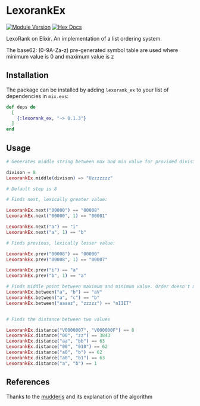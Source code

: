 # LexorankEx

[![Module Version](https://img.shields.io/hexpm/v/lexorank_ex)](https://hex.pm/packages/lexorank_ex/0.1.0)
[![Hex Docs](https://img.shields.io/badge/hex-docs-lightgreen.svg)](https://hexdocs.pm/lexorank_ex/0.1.0/LexorankEx.html)

LexoRank on Elixir. An implementation of a list ordering system.

The base62: (0-9A-Za-z) pre-generated symbol table are used
where minimum value is 0 and maximum value is z

## Installation

The package can be installed by adding `lexorank_ex` to your list of dependencies in `mix.exs`:

```elixir
def deps do
  [
    {:lexorank_ex, "~> 0.1.3"}
  ]
end
```


## Usage

```elixir
# Generates middle string between max and min value for provided division

divison = 8
LexorankEx.middle(divison) => "Uzzzzzzz"

# Default step is 8

# Finds next, lexically greater value:

LexorankEx.next("00000") == "00008"
LexorankEx.next("00000", 1) == "00001"

LexorankEx.next("a") == "i"
LexorankEx.next("a", 1) == "b"

# Finds previous, lexically lesser value:

LexorankEx.prev("00008") == "00000"
LexorankEx.prev("00008", 1) == "00007"

LexorankEx.prev("i") == "a"
LexorankEx.prev("b", 1) == "a"

# Finds middle point between maximum and minimum value. Order doesn't matter:
LexorankEx.between("a", "b") == "aV"
LexorankEx.between("a", "c") == "b"
LexorankEx.between("aaaaz", "zzzzz") == "nIIIT"


# Finds the distance between two values

LexorankEx.distance("V0000007", "V000000F") == 8
LexorankEx.distance("00", "zz") == 3843
LexorankEx.distance("aa", "bb") == 63
LexorankEx.distance("00", "010") == 62
LexorankEx.distance("a0", "b") == 62
LexorankEx.distance("a0", "b1") == 63
LexorankEx.distance("a", "b") == 1
```


## References

Thanks to the [mudderjs](https://github.com/fasiha/mudderjs) and its explanation of the algorithm



